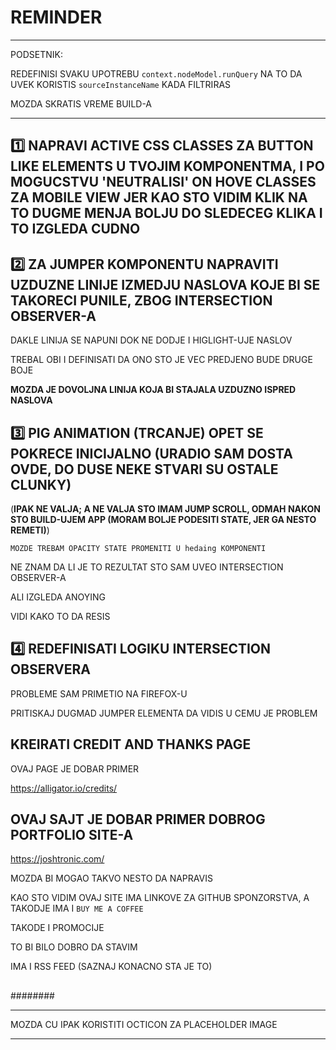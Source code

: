 # REMINDER

***

PODSETNIK:

REDEFINISI SVAKU UPOTREBU `context.nodeModel.runQuery` NA TO DA UVEK KORISTIS `sourceInstanceName` KADA FILTRIRAS

MOZDA SKRATIS VREME BUILD-A

***

## :one: NAPRAVI ACTIVE CSS CLASSES ZA BUTTON LIKE ELEMENTS U TVOJIM KOMPONENTMA, I PO MOGUCSTVU 'NEUTRALISI' ON HOVE CLASSES ZA MOBILE VIEW JER KAO STO VIDIM KLIK NA TO DUGME MENJA BOLJU DO SLEDECEG KLIKA I TO IZGLEDA CUDNO

## :two: ZA JUMPER KOMPONENTU NAPRAVITI UZDUZNE LINIJE IZMEDJU NASLOVA KOJE BI SE TAKORECI PUNILE, ZBOG INTERSECTION OBSERVER-A

DAKLE LINIJA SE NAPUNI DOK NE DODJE I HIGLIGHT-UJE NASLOV

TREBAL OBI I DEFINISATI DA ONO STO JE VEC PREDJENO BUDE DRUGE BOJE

**MOZDA JE DOVOLJNA LINIJA KOJA BI STAJALA UZDUZNO ISPRED NASLOVA**

## :three: PIG ANIMATION (TRCANJE) OPET SE POKRECE INICIJALNO (URADIO SAM DOSTA OVDE, DO DUSE NEKE STVARI SU OSTALE CLUNKY)

(**IPAK NE VALJA; A NE VALJA STO IMAM JUMP SCROLL, ODMAH NAKON STO BUILD-UJEM APP (MORAM BOLJE PODESITI STATE, JER GA NESTO REMETI)**)

`MOZDE TREBAM OPACITY STATE PROMENITI U hedaing KOMPONENTI`

NE ZNAM DA LI JE TO REZULTAT STO SAM UVEO INTERSECTION OBSERVER-A

ALI IZGLEDA ANOYING

VIDI KAKO TO DA RESIS

## :four: REDEFINISATI LOGIKU INTERSECTION OBSERVERA

PROBLEME SAM PRIMETIO NA FIREFOX-U

PRITISKAJ DUGMAD JUMPER ELEMENTA DA VIDIS U CEMU JE PROBLEM

## KREIRATI CREDIT AND THANKS PAGE

OVAJ PAGE JE DOBAR PRIMER

<https://alligator.io/credits/>

## OVAJ SAJT JE DOBAR PRIMER DOBROG PORTFOLIO SITE-A

<https://joshtronic.com/>

MOZDA BI MOGAO TAKVO NESTO DA NAPRAVIS

KAO STO VIDIM OVAJ SITE IMA LINKOVE ZA GITHUB SPONZORSTVA, A TAKODJE IMA I `BUY ME A COFFEE`

TAKODE I PROMOCIJE

TO BI BILO DOBRO DA STAVIM

IMA I RSS FEED (SAZNAJ KONACNO STA JE TO)

## 

########

***

MOZDA CU IPAK KORISTITI OCTICON ZA PLACEHOLDER IMAGE

***
